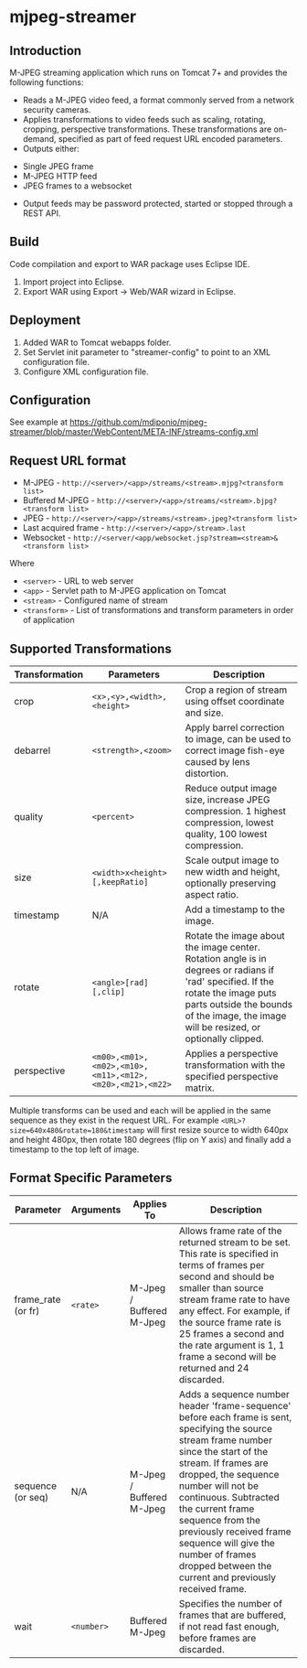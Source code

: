 # mjpeg-streamer

## Introduction
M-JPEG streaming application which runs on Tomcat 7+ and provides the following functions:

  * Reads a M-JPEG video feed, a format commonly served from a network security cameras.
  * Applies transformations to video feeds such as scaling, rotating, cropping, perspective transformations. These transformations are on-demand, specified as part of feed request URL encoded parameters.
  * Outputs either:
   - Single JPEG frame
   - M-JPEG HTTP feed
   - JPEG frames to a websocket
  * Output feeds may be password protected, started or stopped through a REST API.

## Build
Code compilation and export to WAR package uses Eclipse IDE.
 1. Import project into Eclipse.
 2. Export WAR using Export -> Web/WAR wizard in Eclipse.

## Deployment
  1. Added WAR to Tomcat webapps folder.
  2. Set Servlet init parameter to "streamer-config" to point to an XML configuration file.
  3. Configure XML configuration file.

## Configuration
See example at https://github.com/mdiponio/mjpeg-streamer/blob/master/WebContent/META-INF/streams-config.xml

## Request URL format
 * M-JPEG -  `http://<server>/<app>/streams/<stream>.mjpg?<transform list>`
 * Buffered M-JPEG -  `http://<server>/<app>/streams/<stream>.bjpg?<transform list>` 
 * JPEG - `http://<server>/<app>/streams/<stream>.jpeg?<transform list>`
 * Last acquired frame - `http://<server>/<app>/stream>.last`
 * Websocket - `http://<server/<app/websocket.jsp?stream=<stream>&<transform list>`

Where
 * `<server>` - URL to web server
 * `<app>` - Servlet path to M-JPEG application on Tomcat
 * `<stream>` - Configured name of stream
 * `<transform>` - List of transformations and transform parameters in order of application

## Supported Transformations

 
| Transformation | Parameters | Description |
| -------------- | ---------- | ----------- |
| crop | `<x>,<y>,<width>,<height>` | Crop a region of stream using offset coordinate and size. |
| debarrel | `<strength>,<zoom>` | Apply barrel correction to image, can be used to correct image fish-eye caused by lens distortion. |
| quality | `<percent>` | Reduce output image size, increase JPEG compression. 1 highest compression, lowest quality, 100 lowest compression. |
| size | `<width>x<height>[,keepRatio]` | Scale output image to new width and height, optionally preserving aspect ratio.
| timestamp | N/A | Add a timestamp to the image. |
| rotate | `<angle>[rad][,clip]` | Rotate the image about the image center. Rotation angle is in degrees or radians if 'rad' specified. If the rotate the image puts parts outside the bounds of the image, the image will be resized, or optionally clipped. |
| perspective | `<m00>,<m01>,<m02>,<m10>,<m11>,<m12>,<m20>,<m21>,<m22>` | Applies a perspective transformation with the specified perspective matrix. |

Multiple transforms can be used and each will be applied in the same sequence as they exist in the request URL. For example `<URL>?size=640x480&rotate=180&timestamp` will first resize source to width 640px and height 480px, then rotate 180 degrees (flip on Y axis) and finally add a timestamp to the top left of image.

## Format Specific Parameters
| Parameter | Arguments | Applies To | Description |
| --------- | --------- | ---------- | ----------- |
| frame_rate (or fr) | `<rate>` | M-Jpeg / Buffered M-Jpeg | Allows frame rate of the returned stream to be set. This rate is specified in terms of frames per second and should be smaller than source stream frame rate to have any effect. For example, if the source frame rate is 25 frames a second and the rate argument is 1, 1 frame a second will be returned and 24 discarded. |
| sequence (or seq) | N/A | M-Jpeg / Buffered M-Jpeg | Adds a sequence number header 'frame-sequence' before each frame is sent, specifying the source stream frame number since the start of the stream. If frames are dropped, the sequence number will not be continuous. Subtracted the current frame sequence from the previously received frame sequence will give the number of frames dropped between the current and previously received frame. |
| wait | `<number>` | Buffered M-Jpeg | Specifies the number of frames that are buffered, if not read fast enough, before frames are discarded. | 